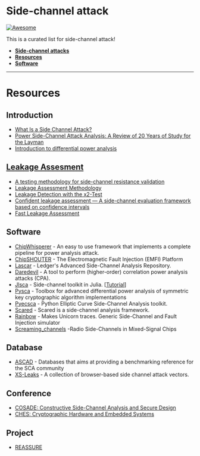 # Side-channel attack

[![Awesome](https://awesome.re/badge.svg)](https://awesome.re)

This is a curated list for side-channel attack!

- [**Side-channel attacks**](#side-channel-attack)
- [**Resources**](#resources)
- [**Software**](#software)

---


# Resources
## Introduction
* [What Is a Side Channel Attack?](https://www.wired.com/story/what-is-side-channel-attack/)
* [Power Side-Channel Attack Analysis: A Review of 20 Years of Study for the Layman](https://www.mdpi.com/2410-387X/4/2/15)
* [Introduction to differential power analysis](https://link.springer.com/article/10.1007/s13389-011-0006-y)

## [Leakage Assesment](http://reassure.eu/leakage-detection-tutorial/)
* [A testing methodology for side-channel resistance validation](https://csrc.nist.gov/csrc/media/events/non-invasive-attack-testing-workshop/documents/08_goodwill.pdf)
* [Leakage Assessment Methodology](https://www.iacr.org/archive/ches2015/92930478/92930478.pdf)
* [Leakage Detection with the x2-Test](https://tches.iacr.org/index.php/TCHES/article/view/838)
* [Confident leakage assessment — A side-channel evaluation framework based on confidence intervals](https://ieeexplore.ieee.org/abstract/document/8342178)
* [Fast Leakage Assessment](https://eprint.iacr.org/2017/624.pdf)

## Software
* [ChipWhisperer](https://github.com/newaetech/chipwhisperer) -  An easy to use framework that implements a complete pipeline for power analysis attack.
* [ChipSHOUTER](https://github.com/newaetech/ChipSHOUTER) -  The Electromagnetic Fault Injection (EMFI) Platform
* [Lascar](https://github.com/Ledger-Donjon/lascar) - Ledger's Advanced Side-Channel Analysis Repository.
* [Daredevil](https://github.com/SideChannelMarvels/Daredevil) - A tool to perform (higher-order) correlation power analysis attacks (CPA).
* [Jlsca](https://github.com/Riscure/Jlsca) - Side-channel toolkit in Julia. [[Tutorial](https://github.com/ikizhvatov/jlsca-tutorials)]
* [Pysca](https://github.com/ikizhvatov/pysca) - Toolbox for advanced differential power analysis of symmetric key cryptographic algorithm implementations
* [Pyecsca](https://github.com/J08nY/pyecsca) - Python Elliptic Curve Side-Channel Analysis toolkit.
* [Scared](https://github.com/eshard/scared) - Scared is a side-channel analysis framework.
* [Rainbow](https://github.com/Ledger-Donjon/rainbow) - Makes Unicorn traces. Generic Side-Channel and Fault Injection simulator
* [Screaming_channels](https://github.com/eurecom-s3/screaming_channels) -Radio Side-Channels in Mixed-Signal Chips

## Database
* [ASCAD](https://github.com/ANSSI-FR/ASCAD) - Databases that aims at providing a benchmarking reference for the SCA community
* [XS-Leaks](https://github.com/xsleaks/xsleaks) - A collection of browser-based side channel attack vectors.

## Conference
* [COSADE: Constructive Side-Channel Analysis and Secure Design](https://www.cosade.org/)
* [CHES: Cryptographic Hardware and Embedded Systems](https://ches.iacr.org/)

## Project
* [REASSURE](http://reassure.eu/)
